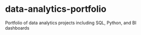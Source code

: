 # data-analytics-portfolio
Portfolio of data analytics projects including SQL, Python, and BI dashboards

